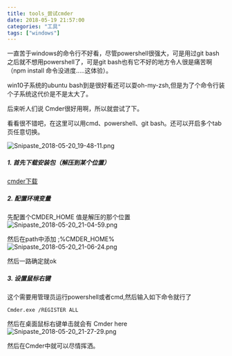 ```yaml
---
title: tools_尝试cmder
date: 2018-05-19 21:57:00
categories: "工具"
tags: ["windows"]
---
```


一直苦于windows的命令行不好看，尽管powershell很强大，可是用过git bash之后就不想用powershell了，可是git bash也有它不好的地方令人很是痛苦啊（npm install 命令没进度.....这体验）。
  
win10子系统的ubuntu bash到是很好看还可以耍oh-my-zsh,但是为了个命令行装个子系统这代价是不是太大了。

后来听人们说 Cmder很好用啊，所以就尝试了下。

看看很不错吧，在这里可以用cmd、powershell、git bash。还可以开启多个tab页任意切换。

![Snipaste_2018-05-20_19-48-11.png](https://upload-images.jianshu.io/upload_images/6191737-daf9d3f5e83f3adb.png?imageMogr2/auto-orient/strip%7CimageView2/2/w/1240)


##### 1. 首先下载安装包（解压到某个位置）

[cmder下载](http://cmder.net/)

##### 2. 配置环境变量

先配置个CMDER_HOME 值是解压的那个位置
![Snipaste_2018-05-20_21-04-59.png](https://upload-images.jianshu.io/upload_images/6191737-1701dca91b899d04.png?imageMogr2/auto-orient/strip%7CimageView2/2/w/1240)


然后在path中添加  ;%CMDER_HOME%
![Snipaste_2018-05-20_21-06-24.png](https://upload-images.jianshu.io/upload_images/6191737-69c7f29be962e30f.png?imageMogr2/auto-orient/strip%7CimageView2/2/w/1240)

然后一路确定就ok

##### 3. 设置鼠标右键

这个需要用管理员运行powershell或者cmd,然后输入如下命令就行了
```
Cmder.exe /REGISTER ALL
```
然后在桌面鼠标右键单击就会有 Cmder here
![Snipaste_2018-05-20_21-27-29.png](https://upload-images.jianshu.io/upload_images/6191737-cd7b448b422b25e7.png?imageMogr2/auto-orient/strip%7CimageView2/2/w/1240)

然后在Cmder中就可以尽情挥洒。